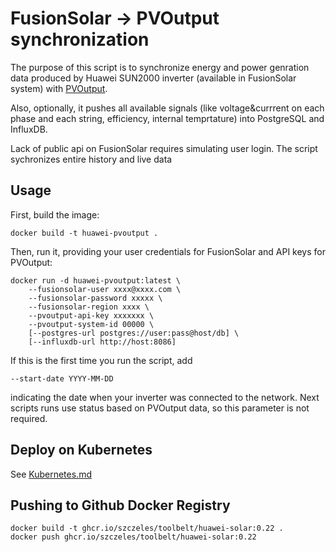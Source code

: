 # FusionSolar -> PVOutput synchronization

The purpose of this script is to synchronize energy and power
genration data produced by Huawei SUN2000 inverter (available
in FusionSolar system) with [PVOutput](https://pvoutput.org/).

Also, optionally, it pushes all available signals (like
voltage&currrent on each phase and each string, efficiency,
internal temprtature) into PostgreSQL and InfluxDB.

Lack of public api on FusionSolar requires simulating user login.
The script sychronizes entire history and live data

## Usage

First, build the image:

    docker build -t huawei-pvoutput .

Then, run it, providing your user credentials for FusionSolar
and API keys for PVOutput:

    docker run -d huawei-pvoutput:latest \
        --fusionsolar-user xxxx@xxxx.com \
        --fusionsolar-password xxxxx \
        --fusionsolar-region xxxx \
        --pvoutput-api-key xxxxxxx \
        --pvoutput-system-id 00000 \
        [--postgres-url postgres://user:pass@host/db] \
        [--influxdb-url http://host:8086]

If this is the first time you run the script, add

    --start-date YYYY-MM-DD

indicating the date when your inverter was connected to
the network. Next scripts runs use status based on PVOutput
data, so this parameter is not required.

## Deploy on Kubernetes

See [Kubernetes.md](Kubernetes.md)

## Pushing to Github Docker Registry

    docker build -t ghcr.io/szczeles/toolbelt/huawei-solar:0.22 .
    docker push ghcr.io/szczeles/toolbelt/huawei-solar:0.22
